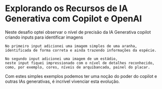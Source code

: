 # Explorando os Recursos de IA Generativa com Copilot e OpenAI

Neste desafio optei observar o nível de precisão da IA Generativa copilot criando inputs para identificar imagens

    No primeiro input adicionei uma imagem simples de uma aranha, 
    identificada de forma correta e ainda trazendo informações da espécie.

    No segundo input adicionei uma imagem de um estádio, 
    neste input fiquei impressionado com o nível de detalhes reconhecido,
    como, por exemplo, cores, níveis de arquibancada, painel do placar.

Com estes simples exemplos podemos ter uma noção do poder do copilot e outras IAs generativas, é incrível vivenciar
esta evolução. 
